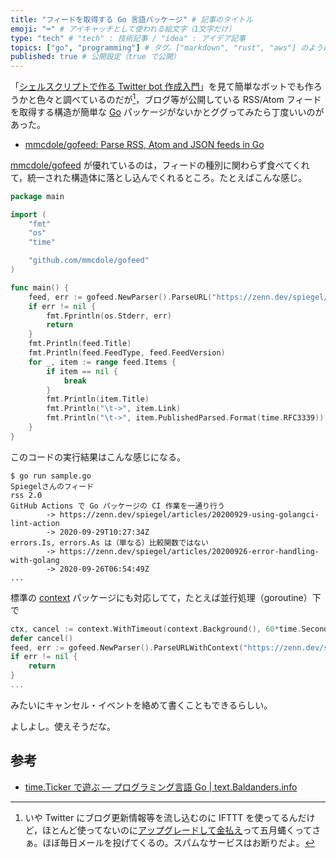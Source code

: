 ```yaml
---
title: "フィードを取得する Go 言語パッケージ" # 記事のタイトル
emoji: "⌨" # アイキャッチとして使われる絵文字（1文字だけ）
type: "tech" # "tech" : 技術記事 / "idea" : アイデア記事
topics: ["go", "programming"] # タグ。["markdown", "rust", "aws"] のように指定する
published: true # 公開設定（true で公開）
---
```


「[シェルスクリプトで作る Twitter bot 作成入門](https://zenn.dev/mattn/books/bb181f3f4731920f29a5 "シェルスクリプトで作る Twitter bot 作成入門 | Zenn")」を見て簡単なボットでも作ろうかと色々と調べているのだが[^ifttt1]，ブログ等が公開している RSS/Atom フィードを取得する構造が簡単な [Go] パッケージがないかとググってみたら丁度いいのがあった。

[^ifttt1]: いや Twitter にブログ更新情報等を流し込むのに IFTTT を使ってるんだけど，ほとんど使ってないのに[アップグレードして金払え](https://forest.watch.impress.co.jp/docs/news/1278901.html "無償版“IFTTT”で利用可能なアプレットは3つまでに ～超過分は10月8日にアーカイブ - 窓の杜")って五月蝿くってさぁ。ほぼ毎日メールを投げてくるの。スパムなサービスはお断りだよ。

- [mmcdole/gofeed: Parse RSS, Atom and JSON feeds in Go][mmcdole/gofeed]

[mmcdole/gofeed] が優れているのは，フィードの種別に関わらず食べてくれて，統一された構造体に落とし込んでくれるところ。たとえばこんな感じ。

```go
package main

import (
    "fmt"
    "os"
    "time"

    "github.com/mmcdole/gofeed"
)

func main() {
    feed, err := gofeed.NewParser().ParseURL("https://zenn.dev/spiegel/feed")
    if err != nil {
        fmt.Fprintln(os.Stderr, err)
        return
    }
    fmt.Println(feed.Title)
    fmt.Println(feed.FeedType, feed.FeedVersion)
    for _, item := range feed.Items {
        if item == nil {
            break
        }
        fmt.Println(item.Title)
        fmt.Println("\t->", item.Link)
        fmt.Println("\t->", item.PublishedParsed.Format(time.RFC3339))
    }
}
```

このコードの実行結果はこんな感じになる。

```
$ go run sample.go 
Spiegelさんのフィード
rss 2.0
GitHub Actions で Go パッケージの CI 作業を一通り行う
        -> https://zenn.dev/spiegel/articles/20200929-using-golangci-lint-action
        -> 2020-09-29T10:27:34Z
errors.Is, errors.As は（単なる）比較関数ではない
        -> https://zenn.dev/spiegel/articles/20200926-error-handling-with-golang
        -> 2020-09-26T06:54:49Z
...
```

標準の [context] パッケージにも対応してて，たとえば並行処理（goroutine）下で

```go
ctx, cancel := context.WithTimeout(context.Background(), 60*time.Second)
defer cancel()
feed, err := gofeed.NewParser().ParseURLWithContext("https://zenn.dev/spiegel/feed", ctx)
if err != nil {
    return
}
...
```

みたいにキャンセル・イベントを絡めて書くこともできるらしい。

よしよし。使えそうだな。

## 参考

- [time.Ticker で遊ぶ — プログラミング言語 Go | text.Baldanders.info](https://text.baldanders.info/golang/ticker/)

[Go]: https://golang.org/ "The Go Programming Language"
[context]: https://golang.org/pkg/context/ "context - The Go Programming Language"
[mmcdole/gofeed]: https://github.com/mmcdole/gofeed "mmcdole/gofeed: Parse RSS, Atom and JSON feeds in Go"
